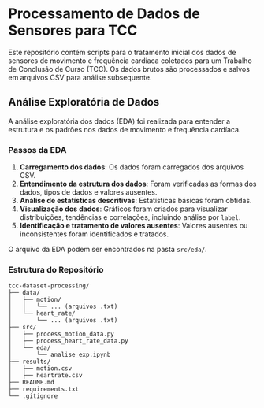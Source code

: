 # Processamento de Dados de Sensores para TCC

Este repositório contém scripts para o tratamento inicial dos dados de sensores de movimento e frequência cardíaca coletados para um Trabalho de Conclusão de Curso (TCC). Os dados brutos são processados e salvos em arquivos CSV para análise subsequente.

## Análise Exploratória de Dados

A análise exploratória dos dados (EDA) foi realizada para entender a estrutura e os padrões nos dados de movimento e frequência cardíaca.

### Passos da EDA

1. **Carregamento dos dados**: Os dados foram carregados dos arquivos CSV.
2. **Entendimento da estrutura dos dados**: Foram verificadas as formas dos dados, tipos de dados e valores ausentes.
3. **Análise de estatísticas descritivas**: Estatísticas básicas foram obtidas.
4. **Visualização dos dados**: Gráficos foram criados para visualizar distribuições, tendências e correlações, incluindo análise por `label`.
5. **Identificação e tratamento de valores ausentes**: Valores ausentes ou inconsistentes foram identificados e tratados.

O arquivo da EDA podem ser encontrados na pasta `src/eda/`.

### Estrutura do Repositório

```plaintext
tcc-dataset-processing/
├── data/
│   ├── motion/
│   │   └── ... (arquivos .txt)
│   └── heart_rate/
│       └── ... (arquivos .txt)
├── src/
│   ├── process_motion_data.py
│   ├── process_heart_rate_data.py
│   └── eda/
│       └── analise_exp.ipynb
├── results/
│   ├── motion.csv
│   ├── heartrate.csv
├── README.md
├── requirements.txt
└── .gitignore
